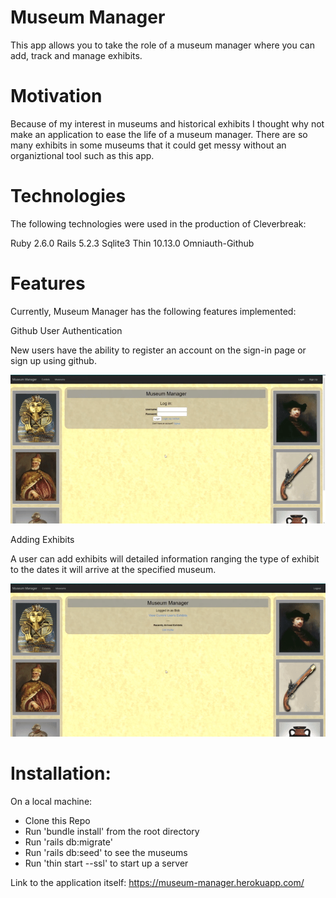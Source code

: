 # Museum Manager

This app allows you to take the role of a museum manager where you can add, track and manage exhibits.

# Motivation
Because of my interest in museums and historical exhibits I thought why not make an application to ease the life of a museum manager. There are so many exhibits in some museums that it could get messy without an organiztional tool such as this app.

# Technologies
The following technologies were used in the production of Cleverbreak:

Ruby 2.6.0
Rails 5.2.3
Sqlite3
Thin 10.13.0
Omniauth-Github

# Features
Currently, Museum Manager has the following features implemented:

Github User Authentication

New users have the ability to register an account on the sign-in page or sign up using github.

![screen-gif](./login.gif)

Adding Exhibits

A user can add exhibits will detailed information ranging the type of exhibit to the dates it will arrive at the specified museum.

![screen-gif](./exhibit.gif)

# Installation:

On a local machine:

- Clone this Repo
- Run 'bundle install' from the root directory
- Run 'rails db:migrate'
- Run 'rails db:seed' to see the museums
- Run 'thin start --ssl' to start up a server


Link to the application itself: https://museum-manager.herokuapp.com/
